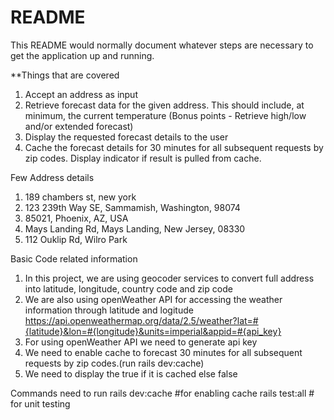 # README

This README would normally document whatever steps are necessary to get the
application up and running.

**Things that are covered

1. Accept an address as input
2. Retrieve forecast data for the given address. This should include, at minimum, the current temperature (Bonus points - Retrieve high/low and/or extended forecast)
3. Display the requested forecast details to the user
4. Cache the forecast details for 30 minutes for all subsequent requests by zip codes. Display indicator if result is pulled from cache.

Few Address details
1. 189 chambers st, new york
2. 123 239th Way SE, Sammamish, Washington, 98074
3. 85021, Phoenix, AZ, USA
4. Mays Landing Rd, Mays Landing, New Jersey, 08330
5. 112 Ouklip Rd, Wilro Park

Basic Code related information
1. In this project, we are using geocoder services to convert full address into latitude, longitude, country code and zip code
2. We are also using openWeather API for accessing the weather information through latitude and logitude
    https://api.openweathermap.org/data/2.5/weather?lat=#{latitude}&lon=#{longitude}&units=imperial&appid=#{api_key}
3. For using openWeather API we need to generate api key
3. We need to enable cache to forecast 30 minutes for all subsequent requests by zip codes.(run rails dev:cache)
4. We need to display the true if it is cached else false

Commands need to run
rails dev:cache #for enabling cache
rails test:all # for unit testing



